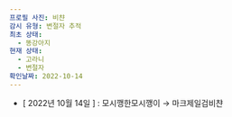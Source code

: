 ```yaml
---
프로필 사진: 비챤
감시 유형: 변절자 추적
최초 상태:
  - 똥강아지
현재 상태:
  - 고라니
  - 변절자
확인날짜: 2022-10-14
---
```

- [ 2022년 10월 14일 ] : 모시깽한모시깽이 → 마크제일검비챤